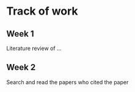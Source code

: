 # Track of work

## Week 1

Literature review of ...

## Week 2

Search and read the papers who cited the paper
